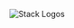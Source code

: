 ![Stack Logos](https://user-images.githubusercontent.com/721300/90348700-ccb1fe80-e03f-11ea-8fa7-cd14081f51d2.png)
